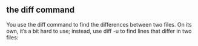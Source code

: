 ## the diff command
You use the diff command to find the differences between two files. On its own, it’s a bit hard to use; instead, use diff -u to find lines that differ in two files:


